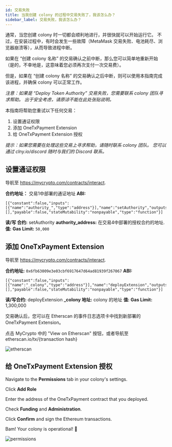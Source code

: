 ```yaml
---
id: 交易失败
title: 当我创建 colony 的过程中交易失败了，我该怎么办？
sidebar_label: 交易失败，我该怎么办？
---
```


通常，当您创建 colony 时一切都会顺利地进行，并很快就可以开始运行它。 不过，在安装过程中，有时会发生一些故障（MetaMask 交易失败、电池耗尽、浏览器崩溃等），从而导致进程中断。

如果在 “创建 colony 名称” 的交易确认之前中断，那么您可以简单地重新开始（是的，不幸地是，这意味着您必须再次支付一次交易费）。

但是，如果在 “创建 colony 名称” 的交易确认之后中断，则可以使用本指南完成该进程，并确保 colony 可以正常工作。

*注意：如果是 “Deploy Token Authority” 交易失败，您需要联系 colony 团队寻求帮助。 出于安全考虑，请原谅不能在此处张贴说明。*

本指南将帮助您重试以下任何交易：

1. 设置通证权限
2. 添加 OneTxPayment Extension
3. 给 OneTxPayment Extension 授权

*提示：如果您需要在处理这些交易上寻求帮助，请随时联系 colony 团队。 您可以通过 clny.io/discord 随时与我们的 Discord 联系。*

## 设置通证权限
导航至 https://mycrypto.com/contracts/interact.

**合约地址：** 交易1中部署的通证地址 **ABI:**
```
[{"constant":false,"inputs":[{"name":"authority_","type":"address"}],"name":"setAuthority","outputs":[],"payable":false,"stateMutability":"nonpayable","type":"function"}]
```
**读/写 合约:** setAuthority **authority_address:** 在交易4中部署的授权合约的地址. **值:** **Gas Limit:** `50,000`



## 添加 OneTxPayment Extension
导航至 https://mycrypto.com/contracts/interact.

**合约地址:** `0x6fb63009e3e03cbf6917647d64ad81939f267067` **ABI:**
```
[{"constant":false,"inputs":[{"name":"_colony","type":"address"}],"name":"deployExtension","outputs":[],"payable":false,"stateMutability":"nonpayable","type":"function"}]
```
**读/写合约:** deployExtension **_colony 地址:** colony 的地址 **值:** **Gas Limit:** 1,300,000

交易确认后，您可以在 Etherscan 的事件日志选项卡中找到新部署的OneTxPayment Extension。

点击 MyCrypto 中的 "View on Etherscan" 按钮，或者导航至 etherscan.io/tx/{transaction hash}

![etherscan](assets/failed-transaction/1.png)

## 给 OneTxPayment Extension 授权
Navigate to the **Permissions** tab in your colony's settings.

Click **Add Role**

Enter the address of the OneTxPayment contract that you deployed.

Check **Funding** and **Administration**.

Click **Confirm** and sign the Ethereum transactions.

Bam! Your colony is operational! 🎉

![permissions](assets/failed-transaction/2.png)
